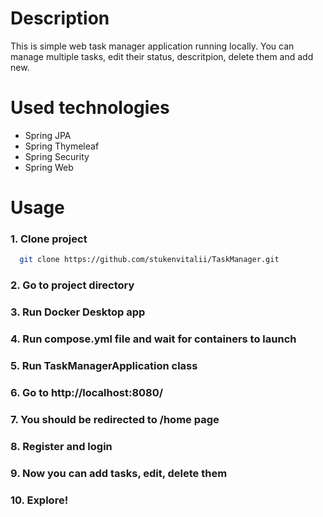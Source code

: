 # Description
This is simple web task manager application running locally. You can manage multiple tasks, edit their status, descritpion, delete them and add new.
# Used technologies
* Spring JPA
* Spring Thymeleaf
* Spring Security
* Spring Web

# Usage
### 1. Clone project 

  ```bash
    git clone https://github.com/stukenvitalii/TaskManager.git
  ```
    
### 2. Go to project directory

### 3. Run Docker Desktop app

### 4. Run compose.yml file and wait for containers to launch

### 5. Run TaskManagerApplication class
### 6. Go to http://localhost:8080/
### 7. You should be redirected to /home page
### 8. Register and login
### 9. Now you can add tasks, edit, delete them
### 10. Explore!
